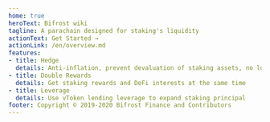 ```yaml
---
home: true
heroText: Bifrost wiki
tagline: A parachain designed for staking's liquidity
actionText: Get Started →
actionLink: /en/overview.md
features:
- title: Hedge
  details: Anti-inflation, prevent devaluation of staking assets, no lock-up position
- title: Double Rewards
  details: Get staking rewards and DeFi interests at the same time
- title: Leverage
  details: Use vToken lending leverage to expand staking principal
footer: Copyright © 2019-2020 Bifrost Finance and Contributors
---
```

